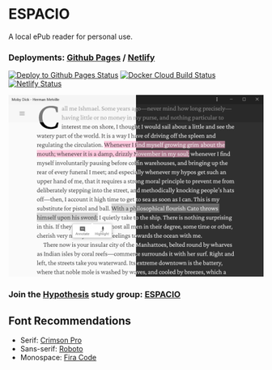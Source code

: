 # ESPACIO

A local ePub reader for personal use.

### Deployments: [Github Pages](https://m8524769.github.io/espacio/) / [Netlify](https://espacio.netlify.com/)

[![Deploy to Github Pages Status](https://github.com/m8524769/espacio/workflows/Deploy%20to%20Github%20Pages/badge.svg)](https://github.com/m8524769/espacio/actions?query=workflow%3A%22Deploy+to+Github+Pages%22)
[![Docker Cloud Build Status](https://img.shields.io/docker/cloud/build/m8524769/espacio?logo=docker&logoColor=white)](https://hub.docker.com/repository/docker/m8524769/espacio)
[![Netlify Status](https://api.netlify.com/api/v1/badges/0ec8510a-ab73-4c99-98c0-1d77c2e8fbfe/deploy-status)](https://app.netlify.com/sites/espacio/deploys)

![Showcase](./showcase.png)

### Join the [Hypothesis](https://web.hypothes.is/) study group: [ESPACIO](https://hypothes.is/groups/w129oEZP/espacio)

## Font Recommendations

- Serif: [Crimson Pro](https://github.com/Fonthausen/CrimsonPro)
- Sans-serif: [Roboto](https://github.com/google/roboto)
- Monospace: [Fira Code](https://github.com/tonsky/FiraCode)
